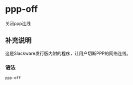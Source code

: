 ppp-off
===

关闭ppp连线

## 补充说明

这是Slackware发行版内附的程序，让用户切断PPP的网络连线。

### 语法  

```
ppp-off
```


<!-- Linux命令行搜索引擎：https://jaywcjlove.github.io/linux-command/ -->